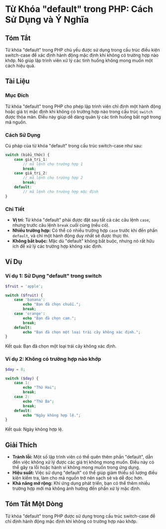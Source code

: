 <!--
Meta Description: # Từ Khóa "default" trong PHP: Cách Sử Dụng và Ý Nghĩa ## Tóm Tắt Từ khóa "default" trong PHP chủ yếu được sử dụng trong cấu trúc điều kiện switch-cas...
Meta Keywords: không, default, hợp, trong, case
-->

# Từ Khóa "default" trong PHP: Cách Sử Dụng và Ý Nghĩa

## Tóm Tắt
Từ khóa "default" trong PHP chủ yếu được sử dụng trong cấu trúc điều kiện switch-case để xác định hành động mặc định khi không có trường hợp nào khớp. Nó giúp lập trình viên xử lý các tình huống không mong muốn một cách hiệu quả.

## Tài Liệu
### Mục Đích
Từ khóa "default" trong PHP cho phép lập trình viên chỉ định một hành động hoặc giá trị mặc định khi không có trường hợp nào trong cấu trúc `switch` được thỏa mãn. Điều này giúp dễ dàng quản lý các tình huống bất ngờ trong mã nguồn.

### Cách Sử Dụng
Cú pháp của từ khóa "default" trong cấu trúc switch-case như sau:

```php
switch (biểu_thức) {
    case giá_trị_1:
        // mã lệnh cho trường hợp 1
        break;
    case giá_trị_2:
        // mã lệnh cho trường hợp 2
        break;
    default:
        // mã lệnh cho trường hợp mặc định
}
```

### Chi Tiết
- **Vị trí:** Từ khóa "default" phải được đặt sau tất cả các câu lệnh `case`, nhưng trước câu lệnh `break` cuối cùng (nếu có).
- **Nhiều trường hợp:** Có thể có nhiều trường hợp `case` trước khi đến phần `default`, và chỉ một hành động duy nhất sẽ được thực thi.
- **Không bắt buộc:** Mặc dù "default" không bắt buộc, nhưng nó rất hữu ích để xử lý các trường hợp không xác định.

## Ví Dụ
### Ví dụ 1: Sử Dụng "default" trong switch
```php
$fruit = 'apple';

switch ($fruit) {
    case 'banana':
        echo "Bạn đã chọn chuối.";
        break;
    case 'orange':
        echo "Bạn đã chọn cam.";
        break;
    default:
        echo "Bạn đã chọn một loại trái cây không xác định.";
}
```
Kết quả: Bạn đã chọn một loại trái cây không xác định.

### Ví dụ 2: Không có trường hợp nào khớp
```php
$day = 8;

switch ($day) {
    case 1:
        echo "Thứ Hai";
        break;
    case 2:
        echo "Thứ Ba";
        break;
    default:
        echo "Ngày không hợp lệ.";
}
```
Kết quả: Ngày không hợp lệ.

## Giải Thích
- **Tránh lỗi:** Một số lập trình viên có thể quên thêm phần "default", dẫn đến việc không xử lý được các giá trị không mong muốn. Điều này có thể gây ra lỗi hoặc hành vi không mong muốn trong ứng dụng.
- **Hiệu suất:** Việc sử dụng "default" có thể giúp giảm thiểu số lượng điều kiện kiểm tra, làm cho mã nguồn trở nên sạch sẽ và dễ đọc hơn.
- **Khả năng mở rộng:** Khi ứng dụng phát triển, bạn có thể thêm nhiều trường hợp mới mà không ảnh hưởng đến phần xử lý mặc định.

## Tóm Tắt Một Dòng
Từ khóa "default" trong PHP được sử dụng trong cấu trúc switch-case để chỉ định hành động mặc định khi không có trường hợp nào khớp.